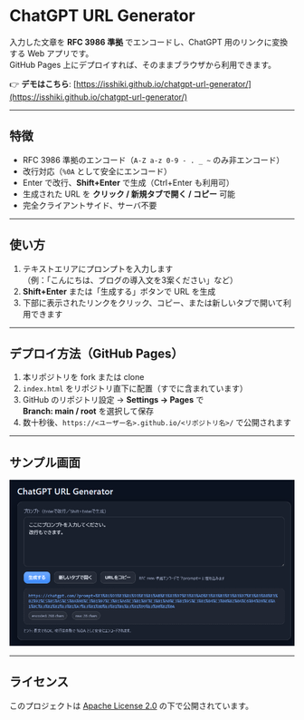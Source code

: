 # ChatGPT URL Generator

入力した文章を **RFC 3986 準拠** でエンコードし、ChatGPT 用のリンクに変換する Web アプリです。  
GitHub Pages 上にデプロイすれば、そのままブラウザから利用できます。

👉 **デモはこちら**: [https://isshiki.github.io/chatgpt-url-generator/](https://isshiki.github.io/chatgpt-url-generator/)

---

## 特徴

- RFC 3986 準拠のエンコード（`A-Z a-z 0-9 - . _ ~` のみ非エンコード）
- 改行対応（`%0A` として安全にエンコード）
- Enter で改行、**Shift+Enter** で生成（Ctrl+Enter も利用可）
- 生成された URL を **クリック / 新規タブで開く / コピー** 可能
- 完全クライアントサイド、サーバ不要

---

## 使い方

1. テキストエリアにプロンプトを入力します  
   （例：「こんにちは、ブログの導入文を3案ください」など）
2. **Shift+Enter** または「生成する」ボタンで URL を生成
3. 下部に表示されたリンクをクリック、コピー、または新しいタブで開いて利用できます

---

## デプロイ方法（GitHub Pages）

1. 本リポジトリを fork または clone  
2. `index.html` をリポジトリ直下に配置（すでに含まれています）
3. GitHub のリポジトリ設定 → **Settings → Pages** で  
   **Branch: main / root** を選択して保存
4. 数十秒後、`https://<ユーザー名>.github.io/<リポジトリ名>/` で公開されます

---

## サンプル画面

![ChatGPT URL Generator screenshot](screenshot.pnt.png)


---

## ライセンス

このプロジェクトは [Apache License 2.0](LICENSE) の下で公開されています。  

